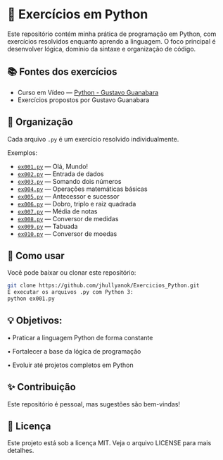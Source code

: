 # 🐍 Exercícios em Python

Este repositório contém minha prática de programação em Python, com exercícios resolvidos enquanto aprendo a linguagem. O foco principal é desenvolver lógica, domínio da sintaxe e organização de código.

## 📚 Fontes dos exercícios

- Curso em Vídeo — [Python - Gustavo Guanabara](https://www.cursoemvideo.com/)
- Exercícios propostos por Gustavo Guanabara

## 📁 Organização

Cada arquivo `.py` é um exercício resolvido individualmente.

Exemplos:
- [`ex001.py`](Ex001.py) — Olá, Mundo!
- [`ex002.py`](Ex002.py) — Entrada de dados
- [`ex003.py`](Ex003.py) — Somando dois números
- [`ex004.py`](Ex004.py) — Operações matemáticas básicas
- [`ex005.py`](Ex005.py) — Antecessor e sucessor
- [`ex006.py`](Ex006.py) — Dobro, triplo e raiz quadrada
- [`ex007.py`](Ex007.py) — Média de notas
- [`ex008.py`](Ex008.py) — Conversor de medidas
- [`ex009.py`](Ex009.py) — Tabuada
- [`ex010.py`](Ex010.py) — Conversor de moedas

## 🚀 Como usar

Você pode baixar ou clonar este repositório:

```bash
git clone https://github.com/jhullyanok/Exercicios_Python.git
E executar os arquivos .py com Python 3:
python ex001.py
```
## 💡 Objetivos:
• Praticar a linguagem Python de forma constante

• Fortalecer a base da lógica de programação

• Evoluir até projetos completos em Python


## ✨ Contribuição
Este repositório é pessoal, mas sugestões são bem-vindas!


## 📄 Licença
Este projeto está sob a licença MIT. Veja o arquivo LICENSE para mais detalhes.
